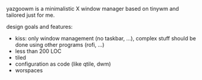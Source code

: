 yazgoowm is a minimalistic X window manager based on tinywm and tailored just for me.

design goals and features:
  - kiss: only window management (no taskbar, ...), complex stuff should be done using other programs (rofi, ...)
  - less than 200 LOC
  - tiled
  - configuration as code (like qtile, dwm)
  - worspaces
